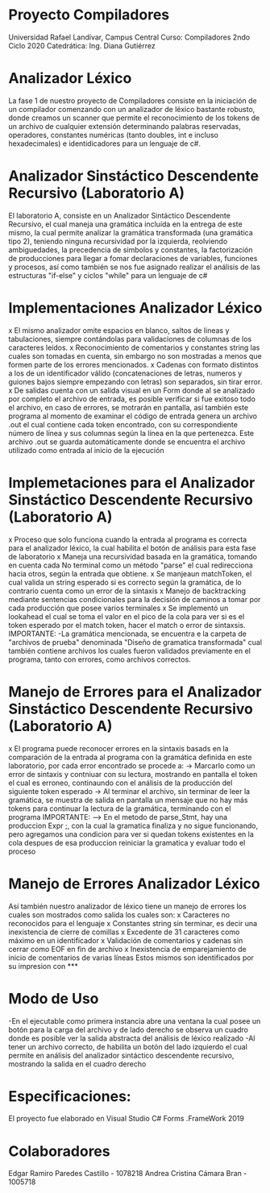 # Proyecto Compiladores

Universidad Rafael Landívar, Campus Central
Curso: Compiladores 2ndo Ciclo 2020
Catedrática: Ing. Diana Gutiérrez

# Analizador Léxico

La fase 1 de nuestro proyecto de Compiladores consiste en la iniciación de un compilador comenzando con un analizador de léxico bastante robusto, donde creamos un scanner 
que permite el reconocimiento de los tokens de un archivo de cualquier extensión determinando palabras reservadas, operadores, constantes numéricas (tanto doubles, int e
incluso hexadecimales) e identidicadores para un lenguaje de c#.

# Analizador Sinstáctico Descendente Recursivo (Laboratorio A)

El laboratorio A, consiste en un Analizador Sintáctico Descendente Recursivo, el cual maneja una gramática incluída en la entrega de este mismo, la cual permite analizar la 
gramática transformada (una gramática tipo 2), teniendo ninguna recursividad por la izquierda, reolviendo ambiguedades, la precedencia de simbolos y constantes, la factorización
de producciones para llegar a fomar declaraciones de variables, funciones y procesos, así como también se nos fue asignado realizar el análisis de las estructuras "if-else" y ciclos "while" 
para un lenguaje de c#

# Implementaciones Analizador Léxico

x El mismo analizador omite espacios en blanco, saltos de lineas y tabulaciones, siempre contándolas para validaciones de columnas de los caracteres leídos.
x Reconocimiento de comentarios y constantes string las cuales son tomadas en cuenta, sin embargo no son mostradas a menos que formen parte de los errores mencionados.
x Cadenas con formato distintos a los de un identificador válido (concatenaciones de letras, numeros y guiones bajos siempre empezando con letras) son separados, sin tirar
error.
x De salidas cuenta con un salida visual en un Form donde al se analizado por completo el archivo de entrada, es posible verificar si fue exitoso todo el archivo, en caso de 
errores, se motrarán en pantalla, así también este programa al momento de examinar el código de entrada genera un archivo .out el cual contiene cada token encontrado, con su 
correspondiente número de línea y sus columnas según la línea en la que pertenezca.
Este archivo .out se guarda automáticamente donde se encuentra el archivo utilizado como entrada al inicio de la ejecución 


# Implemetaciones para el Analizador Sinstáctico Descendente Recursivo (Laboratorio A)

x Proceso que solo funciona cuando la entrada al programa es correcta para el analizador léxico, la cual habilita el botón de análisis para esta fase de laboratorio
x Maneja una recursividad basada en la gramática, tomando en cuenta cada No terminal como un método "parse" el cual redirecciona hacia otros, según la entrada que obtiene.
x Se manjeaun matchToken, el cual valida un string esperado si es correcto según la gramática, de lo contrario cuenta como un error de la sintaxis
x Manejo de backtracking mediante sentencias condicionales para la decisión de caminos a tomar por cada producción que posee varios terminales
x Se implementó un lookahead el cual se toma el valor en el pico de la cola para ver si es el token esperado por el match token, hacer el match o error de sintaxsis.
IMPORTANTE:
-La gramática mencionada, se encuentra e la carpeta de "archivos de prueba" denominada "Diseño de gramatica transformada" cual también contiene archivos los cuales fueron 
validados previamente en el programa, tanto con errores, como archivos correctos.


# Manejo de Errores para el Analizador Sinstáctico Descendente Recursivo (Laboratorio A)

 x El programa puede reconocer errores en la sintaxis basads en la comparación de la entrada al programa con la gramática definida en este laboratorio, por cada error
encontrado se procede a:
-> Marcarlo como un error de sintaxis y contniuar con su lectura, mostrando en pantalla el token el cual es erroneo, continaundo con el análisis de la producción del siguiente token esperado
-> Al terminar el archivo, sin terminar de leer la gramática, se muestra de salida en pantalla un mensaje que no hay más tokens para continuar la lectura de la gramática, terminando con el programa
IMPORTANTE:
--> En el metodo de parse_Stmt, hay una produccion Expr ;, con la cual la gramatica finaliza y no sigue funcionando, pero agregamos una condicion para  ver si quedan tokens 
existentes en la cola despues de esa produccion reiniciar la gramatica y evaluar todo el proceso

# Manejo de Errores Analizador Léxico

Así también nuestro analizador de léxico tiene un manejo de errores los cuales son mostrados como salida los cuales son:
x Caracteres no reconocidos para el lenguaje
x Constantes string sin terminar, es decir una inexistencia de cierre de comillas
x Excedente de 31 caracteres como máximo en un identificador
x Validación de comentarios y cadenas sin cerrar como EOF en fin de archivo
x Inexistencia de emparejamiento de inicio de comentarios de varias líneas
Estos mismos son identificados por su impresion con ***

# Modo de Uso

-En el ejecutable como primera instancia abre una ventana la cual posee un botón para la carga del archivo y de lado derecho se observa un cuadro donde es posible ver la 
salida abstracta del análisis de léxico realizado 
-Al tener un archivo correcto, de habilita un botón del lado izquierdo el cual permite en análisis del analizador sintáctico descendente recursivo, mostrando la salida
en el cuadro derecho

# Especificaciones:

El proyecto fue elaborado en Visual Studio C# Forms .FrameWork 2019 

# Colaboradores

Edgar Ramiro Paredes Castillo  - 1078218
Andrea Cristina Cámara Bran    - 1005718
